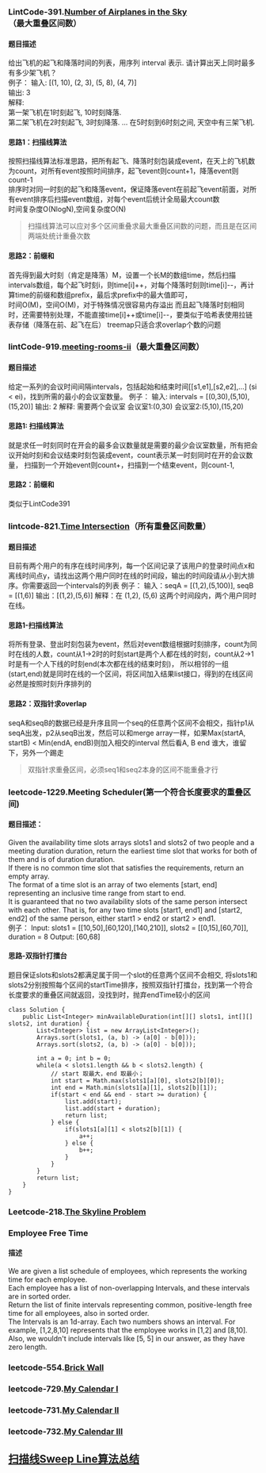### LintCode-391.[Number of Airplanes in the Sky](https://www.lintcode.com/problem/number-of-airplanes-in-the-sky/description)（最大重叠区间数）
#### 题目描述
给出飞机的起飞和降落时间的列表，用序列 interval 表示. 请计算出天上同时最多有多少架飞机？  
例子：
输入: [(1, 10), (2, 3), (5, 8), (4, 7)]  
输出: 3  
解释:   
第一架飞机在1时刻起飞, 10时刻降落.  
第二架飞机在2时刻起飞, 3时刻降落. 
...
在5时刻到6时刻之间, 天空中有三架飞机.  
#### 思路1：扫描线算法  
按照扫描线算法标准思路，把所有起飞、降落时刻包装成event，在天上的飞机数为count，对所有event按照时间排序，起飞event则count+1，降落event则count-1  
排序时对同一时刻的起飞和降落event，保证降落event在前起飞event前面，对所有event排序后扫描event数组，对每个event后统计全局最大count数  
时间复杂度O(NlogN),空间复杂度O(N)
> 扫描线算法可以应对多个区间重叠求最大重叠区间数的问题，而且是在区间两端处统计重叠次数
#### 思路2：前缀和  
首先得到最大时刻（肯定是降落）M，设置一个长M的数组time，然后扫描intervals数组，每个起飞时刻i，则time[i]++，对每个降落时刻则time[i]--，再计算time的前缀和数组prefix，最后求prefix中的最大值即可，  
时间O(M)，空间O(M)，对于特殊情况很容易内存溢出
而且起飞降落时刻相同时，还需要特别处理，不能直接time[i]++或time[i]--，要类似于哈希表使用拉链表存储（降落在前、起飞在后）
treemap只适合求overlap个数的问题

### lintCode-919.[meeting-rooms-ii](https://www.lintcode.com/problem/meeting-rooms-ii/description)（最大重叠区间数）
#### 题目描述
给定一系列的会议时间间隔intervals，包括起始和结束时间[[s1,e1],[s2,e2],...] (si < ei)，找到所需的最小的会议室数量。
例子：
输入: intervals = [(0,30),(5,10),(15,20)]
输出: 2
解释:
需要两个会议室
会议室1:(0,30)
会议室2:(5,10),(15,20)
#### 思路1: 扫描线算法
就是求任一时刻同时在开会的最多会议数量就是需要的最少会议室数量，所有把会议开始时刻和会议结束时刻包装成event，count表示某一时刻同时在开的会议数量，
扫描到一个开始event则count+，扫描到一个结束event，则count-1,
#### 思路2：前缀和
类似于LintCode391
### lintcode-821.[Time Intersection](https://www.lintcode.com/problem/time-intersection/note/209862)（所有重叠区间数量）
#### 题目描述
目前有两个用户的有序在线时间序列，每一个区间记录了该用户的登录时间点x和离线时间点y，请找出这两个用户同时在线的时间段，输出的时间段请从小到大排序。你需要返回一个intervals的列表
例子：
输入：seqA = [(1,2),(5,100)], seqB = [(1,6)]
输出：[(1,2),(5,6)]
解释：在 (1,2), (5,6) 这两个时间段内，两个用户同时在线。
#### 思路1-扫描线算法 
将所有登录、登出时刻包装为event，然后对event数组根据时刻排序，count为同时在线的人数，count从1->2时的时刻start是两个人都在线的时刻，count从2->1时是有一个人下线的时刻end(本次都在线的结束时刻)，
所以相邻的一组(start,end)就是同时在线的一个区间，将区间加入结果list接口，得到的在线区间必然是按照时刻升序排列的
#### 思路2：双指针求overlap
seqA和seqB的数据已经是升序且同一个seq的任意两个区间不会相交，指针p1从seqA出发，p2从seqB出发，然后可以和merge array一样，如果Max(startA, startB) < Min(endA, endB)则加入相交的interval 然后看A, B end 谁大，谁留下，另外一个踢走
> 双指针求重叠区间，必须seq1和seq2本身的区间不能重叠才行
### leetcode-1229.Meeting Scheduler(第一个符合长度要求的重叠区间)
#### 题目描述：
Given the availability time slots arrays slots1 and slots2 of two people and a meeting duration duration, return the earliest time slot that works for both of them and is of duration duration.  
If there is no common time slot that satisfies the requirements, return an empty array.  
The format of a time slot is an array of two elements [start, end] representing an inclusive time range from start to end.    
It is guaranteed that no two availability slots of the same person intersect with each other. That is, for any two time slots [start1, end1] and [start2, end2] of the same person, either start1 > end2 or start2 > end1.  
例子： 
Input: slots1 = [[10,50],[60,120],[140,210]], slots2 = [[0,15],[60,70]], duration = 8
Output: [60,68]  
#### 思路-双指针打擂台
题目保证slots和slots2都满足属于同一个slot的任意两个区间不会相交, 将slots1和slots2分别按照每个区间的startTime排序，按照双指针打擂台，找到第一个符合长度要求的重叠区间就返回，没找到时，抛弃endTime较小的区间
```
class Solution {
    public List<Integer> minAvailableDuration(int[][] slots1, int[][] slots2, int duration) {
        List<Integer> list = new ArrayList<Integer>();
        Arrays.sort(slots1, (a, b) -> (a[0] - b[0]));
        Arrays.sort(slots2, (a, b) -> (a[0] - b[0]));
        
        int a = 0; int b = 0;
        while(a < slots1.length && b < slots2.length) {
            // start 取最大，end 取最小；
            int start = Math.max(slots1[a][0], slots2[b][0]);
            int end = Math.min(slots1[a][1], slots2[b][1]);
            if(start < end && end - start >= duration) {
                list.add(start);
                list.add(start + duration);
                return list;
            } else {
                if(slots1[a][1] < slots2[b][1]) {
                    a++;
                } else {
                    b++;
                }
            }
        }
        return list;
    }
}
```
### Leetcode-218.[The Skyline Problem](https://leetcode-cn.com/problemset/all/?search=Skyline%20problem)
### Employee Free Time  
#### 描述  
We are given a list schedule of employees, which represents the working time for each employee.  
Each employee has a list of non-overlapping Intervals, and these intervals are in sorted order.  
Return the list of finite intervals representing common, positive-length free time for all employees, also in sorted order.  
The Intervals is an 1d-array. Each two numbers shows an interval. For example, [1,2,8,10] represents that the employee works in [1,2] and [8,10].  
Also, we wouldn't include intervals like [5, 5] in our answer, as they have zero length.  

### leetcode-554.[Brick Wall](https://leetcode-cn.com/problems/brick-wall/)
### leetcode-729.[My Calendar I](https://leetcode-cn.com/problems/my-calendar-i/)
### leetcode-731.[My Calendar II](https://leetcode-cn.com/problems/my-calendar-ii/)
### leetcode-732.[My Calendar III](https://leetcode-cn.com/problems/my-calendar-iii/)
## [扫描线Sweep Line算法总结](https://blog.csdn.net/u013325815/article/details/103957911?utm_medium=distribute.pc_relevant.none-task-blog-baidujs_title-6&spm=1001.2101.3001.4242)